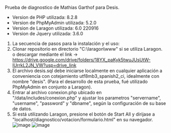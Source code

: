 Prueba de diagnostico de Mathias Garthof para Desis.

* Version de PHP utilizada: 8.2.8
* Version de PhpMyAdmin utilizada: 5.2.0
* Version de Laragon utilizada: 6.0 220916
* Version de Jquery utilizada: 3.6.0

1. La secuencia de pasos para la instalación y el uso:
2. Clonar repositorio en directorio "C:\laragon\www" si se utiliza Laragon. o descargar mediante el link -> https://drive.google.com/drive/folders/18YX_paKyk5twuJUsUtW-lUrrkL2JN_VW?usp=drive_link
3. El archivo desis.sql debe iniciarse localmente en cualquier aplicación a conveniencia con cotejamiento utf8mb3_spanish2_ci, idealmente con nombre "desis". (Para el desarrollo de esta prueba, fué utilizado PhpMyAdmin en conjunto a Laragon).
4. Entrar al archivo conexion.php ubicado en "/data/includes/conexion.php" y ajustar los parametros "servername", "username", "password" y "dbname", según la configuración de su base de datos.
5. Si está utilizando Laragon, presione el botón de Start All y dirijase a "localhost/diagnostico/votacion/formulario.html" en su navegador.
![image](https://github.com/fukashigi1/diagnostico/assets/82066248/263a7e93-e106-4c6f-914b-a8b843e9044d)
![image](https://github.com/fukashigi1/diagnostico/assets/82066248/747f6c1c-c71e-4325-99d3-8f06ba6b9140)
